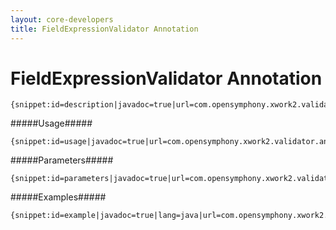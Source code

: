 ```yaml
---
layout: core-developers
title: FieldExpressionValidator Annotation
---
```


# FieldExpressionValidator Annotation


~~~~~~~
{snippet:id=description|javadoc=true|url=com.opensymphony.xwork2.validator.annotations.FieldExpressionValidator}
~~~~~~~

#####Usage#####



~~~~~~~
{snippet:id=usage|javadoc=true|url=com.opensymphony.xwork2.validator.annotations.FieldExpressionValidator}
~~~~~~~

#####Parameters#####



~~~~~~~
{snippet:id=parameters|javadoc=true|url=com.opensymphony.xwork2.validator.annotations.FieldExpressionValidator}
~~~~~~~

#####Examples#####



~~~~~~~
{snippet:id=example|javadoc=true|lang=java|url=com.opensymphony.xwork2.validator.annotations.FieldExpressionValidator}
~~~~~~~
